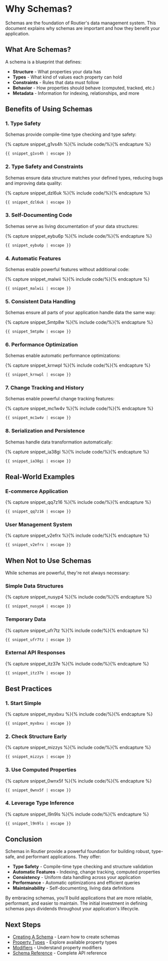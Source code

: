 # Why Schemas?

Schemas are the foundation of Routier's data management system. This document explains why schemas are important and how they benefit your application.

## What Are Schemas?

A schema is a blueprint that defines:

- **Structure** - What properties your data has
- **Types** - What kind of values each property can hold
- **Constraints** - Rules that data must follow
- **Behavior** - How properties should behave (computed, tracked, etc.)
- **Metadata** - Information for indexing, relationships, and more

## Benefits of Using Schemas

### 1. **Type Safety**

Schemas provide compile-time type checking and type safety:




{% capture snippet_g1vs4h %}{% include code/%}{% endcapture %}

```ts
{{ snippet_g1vs4h | escape }}
```



### 2. **Type Safety and Constraints**

Schemas ensure data structure matches your defined types, reducing bugs and improving data quality:




{% capture snippet_dzl6uk %}{% include code/%}{% endcapture %}

```ts
{{ snippet_dzl6uk | escape }}
```



### 3. **Self-Documenting Code**

Schemas serve as living documentation of your data structures:




{% capture snippet_eybu6p %}{% include code/%}{% endcapture %}

```ts
{{ snippet_eybu6p | escape }}
```



### 4. **Automatic Features**

Schemas enable powerful features without additional code:




{% capture snippet_malwii %}{% include code/%}{% endcapture %}

```ts
{{ snippet_malwii | escape }}
```



### 5. **Consistent Data Handling**

Schemas ensure all parts of your application handle data the same way:




{% capture snippet_5mtp8w %}{% include code/%}{% endcapture %}

```ts
{{ snippet_5mtp8w | escape }}
```



### 6. **Performance Optimization**

Schemas enable automatic performance optimizations:




{% capture snippet_krnwpl %}{% include code/%}{% endcapture %}

```ts
{{ snippet_krnwpl | escape }}
```



### 7. **Change Tracking and History**

Schemas enable powerful change tracking features:




{% capture snippet_mc1w4v %}{% include code/%}{% endcapture %}

```ts
{{ snippet_mc1w4v | escape }}
```



### 8. **Serialization and Persistence**

Schemas handle data transformation automatically:




{% capture snippet_ia38gi %}{% include code/%}{% endcapture %}

```ts
{{ snippet_ia38gi | escape }}
```



## Real-World Examples

### E-commerce Application




{% capture snippet_qq7z16 %}{% include code/%}{% endcapture %}

```ts
{{ snippet_qq7z16 | escape }}
```



### User Management System




{% capture snippet_v2efrx %}{% include code/%}{% endcapture %}

```ts
{{ snippet_v2efrx | escape }}
```



## When Not to Use Schemas

While schemas are powerful, they're not always necessary:

### **Simple Data Structures**




{% capture snippet_nusyp4 %}{% include code/%}{% endcapture %}

```ts
{{ snippet_nusyp4 | escape }}
```



### **Temporary Data**




{% capture snippet_ufr7tz %}{% include code/%}{% endcapture %}

```ts
{{ snippet_ufr7tz | escape }}
```



### **External API Responses**




{% capture snippet_itz37e %}{% include code/%}{% endcapture %}

```ts
{{ snippet_itz37e | escape }}
```



## Best Practices

### 1. **Start Simple**




{% capture snippet_myxbxu %}{% include code/%}{% endcapture %}

```ts
{{ snippet_myxbxu | escape }}
```



### 2. **Check Structure Early**




{% capture snippet_mizzys %}{% include code/%}{% endcapture %}

```ts
{{ snippet_mizzys | escape }}
```



### 3. **Use Computed Properties**




{% capture snippet_0wnx5f %}{% include code/%}{% endcapture %}

```ts
{{ snippet_0wnx5f | escape }}
```



### 4. **Leverage Type Inference**




{% capture snippet_l9n9ls %}{% include code/%}{% endcapture %}

```ts
{{ snippet_l9n9ls | escape }}
```



## Conclusion

Schemas in Routier provide a powerful foundation for building robust, type-safe, and performant applications. They offer:

- **Type Safety** - Compile-time type checking and structure validation
- **Automatic Features** - Indexing, change tracking, computed properties
- **Consistency** - Uniform data handling across your application
- **Performance** - Automatic optimizations and efficient queries
- **Maintainability** - Self-documenting, living data definitions

By embracing schemas, you'll build applications that are more reliable, performant, and easier to maintain. The initial investment in defining schemas pays dividends throughout your application's lifecycle.

## Next Steps

- [Creating A Schema](creating-a-schema.md) - Learn how to create schemas
- [Property Types](property-types/README.md) - Explore available property types
- [Modifiers](modifiers/README.md) - Understand property modifiers
- [Schema Reference](reference.md) - Complete API reference
